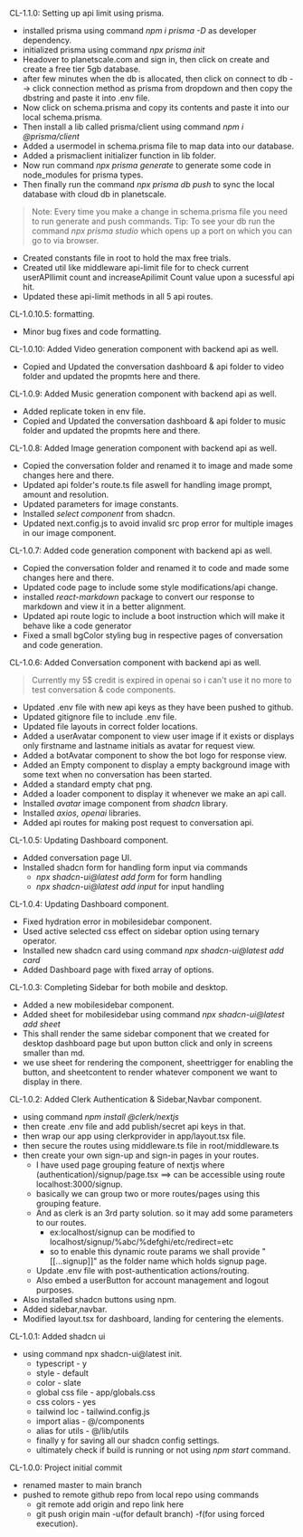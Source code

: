 CL-1.1.0: Setting up api limit using prisma.
- installed prisma using command *npm i prisma -D* as developer dependency.
- initialized prisma using command *npx prisma init*
- Headover to planetscale.com and sign in, then click on create and create a free tier 5gb database.
- after few minutes when the db is allocated, then click on connect to db --> click connection method as prisma from dropdown and then copy the dbstring and paste it into .env file.
- Now click on schema.prisma and copy its contents and paste it into our local schema.prisma.
- Then install a lib called prisma/client using command *npm i @prisma/client*
- Added a usermodel in schema.prisma file to map data into our database.
- Added a prismaclient initializer function in lib folder.
- Now run command *npx prisma generate* to generate some code in node_modules for prisma types. 
- Then finally run the command *npx prisma db push* to sync the local database with cloud db in planetscale.
> Note: Every time you make a change in schema.prisma file you need to run generate and push commands.
>Tip: To see your db run the command *npx prisma studio* which opens up a port on which you can go to via browser.
- Created constants file in root to hold the max free trials.
- Created util like middleware api-limit file for to check current userAPIlimit count and increaseApilimit Count value upon a sucessful api hit.
- Updated these api-limit methods in all 5 api routes.


CL-1.0.10.5: formatting.
- Minor bug fixes and code formatting.

CL-1.0.10: Added Video generation component with backend api as well.
- Copied and Updated the conversation dashboard & api folder to video folder and updated the propmts here and there.

CL-1.0.9: Added Music generation component with backend api as well.
- Added replicate token in env file.
- Copied and Updated the conversation dashboard & api folder to music folder and updated the propmts here and there. 

CL-1.0.8: Added Image generation component with backend api as well.
- Copied the conversation folder and renamed it to image and made some changes here and there.
- Updated api folder's route.ts file aswell for handling image prompt, amount and resolution.
- Updated parameters for image constants.
- Installed *select component* from shadcn.
- Updated next.config.js to avoid invalid src prop error for multiple images in our image component.

CL-1.0.7: Added code generation component with backend api as well.
- Copied the conversation folder and renamed it to code and made some changes here and there.
- Updated code page to include some style modifications/api change.
- installed *react-markdown* package to convert our response to markdown and view it in a better alignment.
- Updated api route logic to include a boot instruction which will make it behave like a code generator
- Fixed a small bgColor styling bug in respective pages of conversation and code generation. 

CL-1.0.6: Added Conversation component with backend api as well.
> Currently my 5$ credit is expired in openai so i can't use it no more to test conversation & code components.
- Updated .env file with new api keys as they have been pushed to github.
- Updated gitignore file to include .env file.
- Updated file layouts in correct folder locations.
- Added a userAvatar component to view user image if it exists or displays only firstname and lastname initials as avatar for request view.
- Added a botAvatar component to show the bot logo for response view.
- Added an Empty component to display a empty background image with some text when no conversation has been started.
- Added a standard empty chat png.
- Added a loader component to display it whenever we make an api call.
- Installed *avatar* image component from *shadcn* library.
- Installed *axios*, *openai* libraries.
- Added api routes for making post request to conversation api.

CL-1.0.5: Updating Dashboard component.
- Added conversation page UI.
- Installed shadcn form for handling form input via commands
  - *npx shadcn-ui@latest add form* for form handling
  - *npx shadcn-ui@latest add input* for input handling

CL-1.0.4: Updating Dashboard component.
- Fixed hydration error in mobilesidebar component.
- Used active selected css effect on sidebar option using ternary operator.
- Installed new shadcn card using command *npx shadcn-ui@latest add card*
- Added Dashboard page with fixed array of options.

CL-1.0.3: Completing Sidebar for both mobile and desktop.
- Added a new mobilesidebar component.
- Added sheet for mobilesidebar using command *npx shadcn-ui@latest add sheet*
 - This shall render the same sidebar component that we created for desktop dashboard page but upon button click and only in screens smaller than md.
 - we use sheet for rendering the component, sheettrigger for enabling the button, and sheetcontent to render whatever component we want to display in there. 

CL-1.0.2: Added Clerk Authentication & Sidebar,Navbar component.
- using command *npm install @clerk/nextjs*
- then create .env file and add publish/secret api keys in that.
- then wrap our app using clerkprovider in app/layout.tsx file.
- then secure the routes using middleware.ts file in root/middleware.ts
- then create your own sign-up and sign-in pages in your routes.
  - I have used page grouping feature of nextjs where (authentication)/signup/page.tsx ==> can be accessible using route localhost:3000/signup.
  - basically we can group two or more routes/pages using this grouping feature.
  - And as clerk is an 3rd party solution. so it may add some parameters to our routes.
    - ex:localhost/signup can be modified to localhost/signup/%abc/%defghi/etc/redirect=etc
    - so to enable this dynamic route params we shall provide "[[...signup]]" as the folder name which holds signup page.
  - Update .env file with post-authentication actions/routing.
  - Also embed a userButton for account management and logout purposes.
- Also installed shadcn buttons using npm.
- Added sidebar,navbar.
- Modified layout.tsx for dashboard, landing for centering the elements.

CL-1.0.1: Added shadcn ui
- using command npx shadcn-ui@latest init.
    - typescript - y
    - style - default
    - color - slate
    - global css file - app/globals.css
    - css colors - yes
    - tailwind loc - tailwind.config.js
    - import alias - @/components
    - alias for utils - @/lib/utils
    - finally y for saving all our shadcn config settings.
    - ultimately check if build is running or not using *npm start* command.

CL-1.0.0: Project initial commit
- renamed master to main branch
- pushed to remote github repo from local repo using commands
  - git remote add origin and repo link here
  - git push origin main -u(for default branch) -f(for using forced execution).